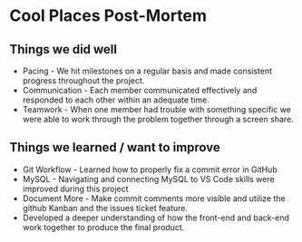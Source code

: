 # Cool Places Post-Mortem
## Things we did well
* Pacing - We hit milestones on a regular basis and made consistent progress throughout the project.
* Communication - Each member communicated effectively and responded to each other within an adequate time.
* Teamwork - When one member had trouble with something specific we were able to work through the problem together through a screen share.
## Things we learned / want to improve
* Git Workflow - Learned how to properly fix a commit error in GitHub
* MySQL - Navigating and connecting MySQL to VS Code skills were improved during this project
* Document More - Make commit comments more visible and utilize the github Kanban and the issues ticket feature.
* Developed a deeper understanding of how the front-end and back-end work together to produce the final product.
